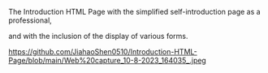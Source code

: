 The Introduction HTML Page with the simplified self-introduction page as a professional,

and with the inclusion of the display of various forms. 


https://github.com/JiahaoShen0510/Introduction-HTML-Page/blob/main/Web%20capture_10-8-2023_164035_.jpeg
